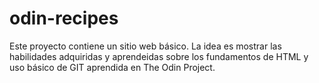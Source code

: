 # odin-recipes

Este proyecto contiene un sitio web básico. La idea es mostrar las habilidades adquiridas y aprendeidas sobre los fundamentos de HTML y uso básico de GIT aprendida en The Odin Project.


